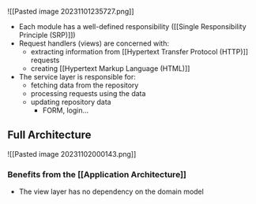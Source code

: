 ![[Pasted image 20231101235727.png]]
- Each module has a well-defined responsibility ([[Single Responsibility Principle (SRP)]])
- Request handlers (views) are concerned with:
	- extracting information from [[Hypertext Transfer Protocol (HTTP)]] requests
	- creating [[Hypertext Markup Language (HTML)]]
- The service layer is responsible for:
	- fetching data from the repository
	- processing requests using the data
	- updating repository data
		- FORM, login...

## Full Architecture
![[Pasted image 20231102000143.png]]

### Benefits from the [[Application Architecture]]
- The view layer has no dependency on the domain model